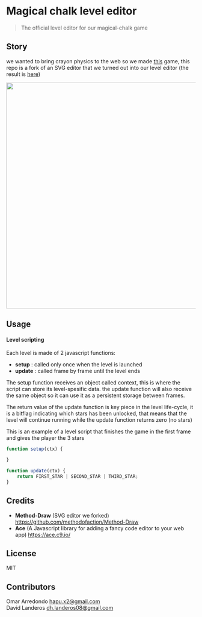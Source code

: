 # Magical chalk level editor
> The official level editor for our magical-chalk game

## Story
we wanted to bring crayon physics to the web so we made [this](https://github.com/DavidLanderosAlcala/magical-chalk) game, this repo is a fork of an SVG editor that we turned out into our level editor (the result is [here](https://rawgit.com/DavidLanderosAlcala/airconsole-project1/engine-migration/level-editor/index.html))

<p align="center"><img width="600" src="https://user-images.githubusercontent.com/5791055/64069431-1242a500-cbfe-11e9-9699-a27d99c603bf.gif"></p>

## Usage
#### Level scripting

Each level is made of 2 javascript functions:
- __setup__ : called only once when the level is launched
- __update__ : called frame by frame until the level ends

The setup function receives an object called context, this is where the script can store its level-spesific data.
the update function will also receive the same object so it can use it as a persistent storage between frames.

The return value of the update function is key piece in the level life-cycle, it is a bitflag indicating which stars has been unlocked, that means that the level will continue running while the update function returns zero (no stars)

This is an example of a level script that finishes the game in the first frame and gives the player the 3 stars

```javascript
function setup(ctx) {

}

function update(ctx) {
    return FIRST_STAR | SECOND_STAR | THIRD_STAR;
}
```

## Credits
- __Method-Draw__ (SVG editor we forked) https://github.com/methodofaction/Method-Draw
- __Ace__ (A Javascript library for adding a fancy code editor to your web app) https://ace.c9.io/

## License
MIT

## Contributors
Omar Arredondo <hapu.x2@gmail.com>  
David Landeros <dh.landeros08@gmail.com>
